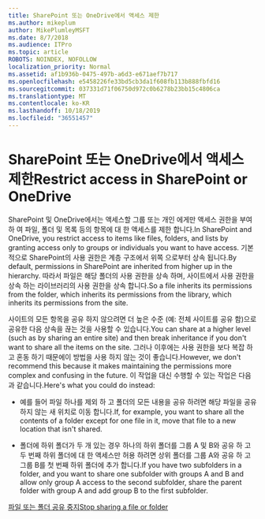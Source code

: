 ```yaml
---
title: SharePoint 또는 OneDrive에서 액세스 제한
ms.author: mikeplum
author: MikePlumleyMSFT
ms.date: 8/7/2018
ms.audience: ITPro
ms.topic: article
ROBOTS: NOINDEX, NOFOLLOW
localization_priority: Normal
ms.assetid: af1b936b-0475-497b-a6d3-e671aef7b717
ms.openlocfilehash: e5458226fe33bd5cb3da1f608fb113b888fbfd16
ms.sourcegitcommit: 037331d71f06750d972c0b6278b23bb15c4806ca
ms.translationtype: MT
ms.contentlocale: ko-KR
ms.lasthandoff: 10/18/2019
ms.locfileid: "36551457"
---
```

# <a name="restrict-access-in-sharepoint-or-onedrive"></a><span data-ttu-id="73bfc-102">SharePoint 또는 OneDrive에서 액세스 제한</span><span class="sxs-lookup"><span data-stu-id="73bfc-102">Restrict access in SharePoint or OneDrive</span></span>

<span data-ttu-id="73bfc-103">SharePoint 및 OneDrive에서는 액세스할 그룹 또는 개인 에게만 액세스 권한을 부여 하 여 파일, 폴더 및 목록 등의 항목에 대 한 액세스를 제한 합니다.</span><span class="sxs-lookup"><span data-stu-id="73bfc-103">In SharePoint and OneDrive, you restrict access to items like files, folders, and lists by granting access only to groups or individuals you want to have access.</span></span> <span data-ttu-id="73bfc-104">기본적으로 SharePoint의 사용 권한은 계층 구조에서 위쪽 으로부터 상속 됩니다.</span><span class="sxs-lookup"><span data-stu-id="73bfc-104">By default, permissions in SharePoint are inherited from higher up in the hierarchy.</span></span> <span data-ttu-id="73bfc-105">따라서 파일은 해당 폴더의 사용 권한을 상속 하며, 사이트에서 사용 권한을 상속 하는 라이브러리의 사용 권한을 상속 합니다.</span><span class="sxs-lookup"><span data-stu-id="73bfc-105">So a file inherits its permissions from the folder, which inherits its permissions from the library, which inherits its permissions from the site.</span></span>
  
<span data-ttu-id="73bfc-106">사이트의 모든 항목을 공유 하지 않으려면 더 높은 수준 (예: 전체 사이트를 공유 함)으로 공유한 다음 상속을 끊는 것을 사용할 수 있습니다.</span><span class="sxs-lookup"><span data-stu-id="73bfc-106">You can share at a higher level (such as by sharing an entire site) and then break inheritance if you don't want to share all the items on the site.</span></span> <span data-ttu-id="73bfc-107">그러나 이후에는 사용 권한을 보다 복잡 하 고 혼동 하기 때문에이 방법을 사용 하지 않는 것이 좋습니다.</span><span class="sxs-lookup"><span data-stu-id="73bfc-107">However, we don't recommend this because it makes maintaining the permissions more complex and confusing in the future.</span></span> <span data-ttu-id="73bfc-108">이 작업을 대신 수행할 수 있는 작업은 다음과 같습니다.</span><span class="sxs-lookup"><span data-stu-id="73bfc-108">Here's what you could do instead:</span></span>
  
- <span data-ttu-id="73bfc-109">예를 들어 파일 하나를 제외 하 고 폴더의 모든 내용을 공유 하려면 해당 파일을 공유 하지 않는 새 위치로 이동 합니다.</span><span class="sxs-lookup"><span data-stu-id="73bfc-109">If, for example, you want to share all the contents of a folder except for one file in it, move that file to a new location that isn't shared.</span></span>
    
- <span data-ttu-id="73bfc-110">폴더에 하위 폴더가 두 개 있는 경우 하나의 하위 폴더를 그룹 A 및 B와 공유 하 고 두 번째 하위 폴더에 대 한 액세스만 허용 하려면 상위 폴더를 그룹 A와 공유 하 고 그룹 B를 첫 번째 하위 폴더에 추가 합니다.</span><span class="sxs-lookup"><span data-stu-id="73bfc-110">If you have two subfolders in a folder, and you want to share one subfolder with groups A and B and allow only group A access to the second subfolder, share the parent folder with group A and add group B to the first subfolder.</span></span>
    
[<span data-ttu-id="73bfc-111">파일 또는 폴더 공유 중지</span><span class="sxs-lookup"><span data-stu-id="73bfc-111">Stop sharing a file or folder </span></span>](https://go.microsoft.com/fwlink/?linkid=2008861)
  

